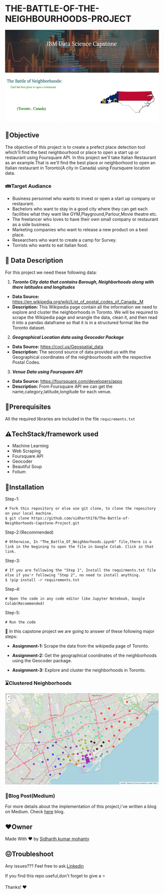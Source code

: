 # THE-BATTLE-OF-THE-NEIGHBOURHOODS-PROJECT

<img src="Readme Images/ibm capstone logo.png" style="width:800px;height:300px;">

## 📌**Objective**

The objective of this project is to create a prefect place detection tool which'll find the best neighbourhood or place to open a start up or restaurant using Foursquare API. In this project we'll take Italian Restaurant as an example.That is we'll find the best place or neighborhood to open an Italian restaurant in Toronto(A city in Canada) using Foursquere location data.
### 👪**Target Audiance**

* Business personnel who wants to invest or open a start up company or restaurant.
* Bachelors who want to stay in a good city where they can get each facilities what they want like GYM,Playground,Parlour,Movie theatre etc.
* The freelancer who loves to have their own small company or restaurant as a side business.
* Marketing companies who want to release a new product on a best place.
* Researchers who want to create a camp for Survey.
* Torrists who wants to eat italian food.

## 📁 **Data Description**
For this project we need these following data:
1. ***Toronto City data that contains Borough, Neighborhoods along with there latitudes and longitudes***
* **Data Source:** https://en.wikipedia.org/wiki/List_of_postal_codes_of_Canada:_M
* **Description:** This Wikipedia page contain all the information we need to explore and cluster the neighborhoods in Toronto. We will be required to scrape the Wikipedia page and wrangle the data, clean it, and then read it into a pandas dataframe so that it is in a structured format like the Toronto dataset.
2. ***Geographical Location data using Geocoder Package***
* **Data Source:** https://cocl.us/Geospatial_data
* **Description:** The second source of data provided us with the Geographical coordinates of the neighbourhoods with the respective Postal Codes.
3. ***Venue Data using Foursquare API***
* **Data Source:** https://foursquare.com/developers/apps
* **Description:** From Foursquare API we can get the name,category,latitude,longitude for each venue.

## 🔑**Prerequisites**
All the required libraries are included in the file <code>requirements.txt</code>

## ⚠️**TechStack/framework used**
- Machine Learning
- Web Scraping
- Foursquare API
- Geocoder
- Beautiful Soup
- Folium

## 🚀**Installation**
Step-1: 
```
# Fork this repository or else use git clone, to clone the repository on your local machine.
$ git clone https://github.com/sidharth178/The-Battle-of-Neighborhoods-Capstone-Project.git
```
Step-2:(Recommended)
```
# Otherwise, In "The_Battle_Of_Neighborhoods.ipynb" file,there is a link in the begining to open the file in Google Colab. Click in that link.
```
Step-3: 
```
# If you are following the "Step 1", Install the requirments.txt file else if you'r following "Step 2", no need to install anything.
$ !pip install -r requirements.txt
```
Step-4: 
```
# Open the code in any code editor like Jupyter Notebook, Google Colab(Recommended)
```
Step-5:
```
# Run the code
```


📌 In this capstone project we are going to answer of these following major steps:

* **Assignment-1:** Scrape the data from the wikipedia page of Toronto.

* **Assignment-2:**  Get the geographical coordinates of the neighborhoods using the Geocoder package.

* **Assignment-3:** Explore and cluster the neighborhoods in Toronto.

### ⌛Clustered Neighborhoods
<img src="Readme Images/Clustered_neighborhood.png" style="width:800px;height:300px;">

### 📝**Blog Post(Medium)**
 For more details about the implementation of this project,i've written a blog on Medium. Check [here](https://sidharth178.medium.com/the-battle-of-neighborhoods-f3f8bff9abf3) blog.
 
## ❤️**Owner**
Made With ❤️ by [Sidharth kumar mohanty](www.linkedin.com/in/sidharth178)

## 😖Troubleshoot
Any issues??? Feel free to ask.[Linkedin](www.linkedin.com/in/sidharth178)

If you find this repo useful,don't forget to give a ⭐

Thanks! ❤️
